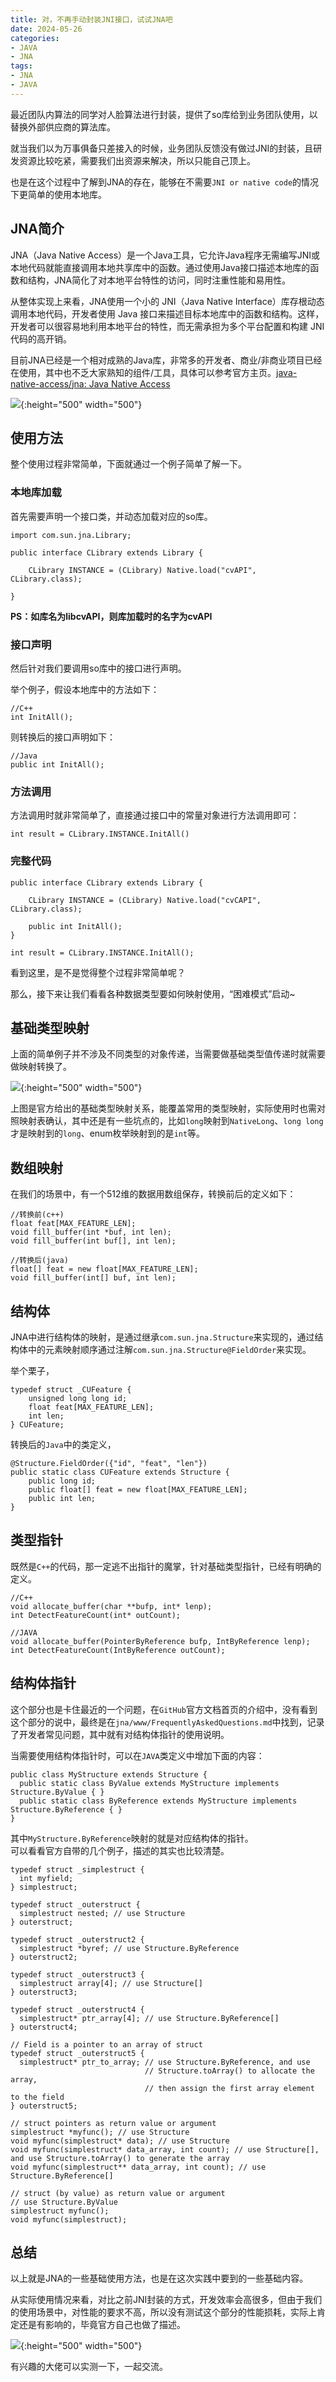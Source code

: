 ```yaml
---
title: 对，不再手动封装JNI接口，试试JNA吧
date: 2024-05-26
categories:
- JAVA
- JNA
tags:
- JNA
- JAVA
---
```


最近团队内算法的同学对人脸算法进行封装，提供了so库给到业务团队使用，以替换外部供应商的算法库。  

就当我们以为万事俱备只差接入的时候，业务团队反馈没有做过JNI的封装，且研发资源比较吃紧，需要我们出资源来解决，所以只能自己顶上。  

也是在这个过程中了解到JNA的存在，能够在不需要`JNI or native code`的情况下更简单的使用本地库。  

## JNA简介  

JNA（Java Native Access）是一个Java工具，它允许Java程序无需编写JNI或本地代码就能直接调用本地共享库中的函数。通过使用Java接口描述本地库的函数和结构，JNA简化了对本地平台特性的访问，同时注重性能和易用性。  

从整体实现上来看，JNA使用一个小的 JNI（Java Native Interface）库存根动态调用本地代码，开发者使用 Java 接口来描述目标本地库中的函数和结构。这样，开发者可以很容易地利用本地平台的特性，而无需承担为多个平台配置和构建 JNI 代码的高开销。  

目前JNA已经是一个相对成熟的Java库，非常多的开发者、商业/非商业项目已经在使用，其中也不乏大家熟知的组件/工具，具体可以参考官方主页。[java-native-access/jna: Java Native Access](https://github.com/java-native-access/jna)  

![](https://raw.githubusercontent.com/Taaang/blog/master/assets/images/post_imgs/jna/1.png){:height="500" width="500"}  

## 使用方法  

整个使用过程非常简单，下面就通过一个例子简单了解一下。  

### 本地库加载  

首先需要声明一个接口类，并动态加载对应的so库。  

```
import com.sun.jna.Library;

public interface CLibrary extends Library {

    CLibrary INSTANCE = (CLibrary) Native.load("cvAPI", CLibrary.class);

}
```

**PS：如库名为libcvAPI，则库加载时的名字为cvAPI**  

### 接口声明  

然后针对我们要调用so库中的接口进行声明。  

举个例子，假设本地库中的方法如下：  
```
//C++
int InitAll();
```
则转换后的接口声明如下：  
```
//Java
public int InitAll();
```

### 方法调用  

方法调用时就非常简单了，直接通过接口中的常量对象进行方法调用即可：  

```
int result = CLibrary.INSTANCE.InitAll()
```

### 完整代码  

```
public interface CLibrary extends Library {

    CLibrary INSTANCE = (CLibrary) Native.load("cvCAPI", CLibrary.class);

	public int InitAll();
}

int result = CLibrary.INSTANCE.InitAll();
```

看到这里，是不是觉得整个过程非常简单呢？  

那么，接下来让我们看看各种数据类型要如何映射使用，“困难模式”启动~  

## 基础类型映射   

上面的简单例子并不涉及不同类型的对象传递，当需要做基础类型值传递时就需要做映射转换了。   

![](https://raw.githubusercontent.com/Taaang/blog/master/assets/images/post_imgs/jna/2.png){:height="500" width="500"}


上图是官方给出的基础类型映射关系，能覆盖常用的类型映射，实际使用时也需对照映射表确认，其中还是有一些坑点的，比如`long`映射到`NativeLong`、`long long`才是映射到的`long`、enum枚举映射到的是`int`等。  

## 数组映射  

在我们的场景中，有一个512维的数据用数组保存，转换前后的定义如下：  

```
//转换前(c++)
float feat[MAX_FEATURE_LEN];
void fill_buffer(int *buf, int len);
void fill_buffer(int buf[], int len);

//转换后(java)
float[] feat = new float[MAX_FEATURE_LEN];
void fill_buffer(int[] buf, int len);
```

## 结构体  

JNA中进行结构体的映射，是通过继承`com.sun.jna.Structure`来实现的，通过结构体中的元素映射顺序通过注解`com.sun.jna.Structure@FieldOrder`来实现。  

举个栗子，  

```
typedef struct _CUFeature {
    unsigned long long id;                 
    float feat[MAX_FEATURE_LEN];          
    int len;                               
} CUFeature;

```

转换后的`Java`中的类定义，  

```
@Structure.FieldOrder({"id", "feat", "len"})
public static class CUFeature extends Structure {
    public long id;                 
    public float[] feat = new float[MAX_FEATURE_LEN];
    public int len;                               
}
```

## 类型指针  

既然是`C++`的代码，那一定逃不出指针的魔掌，针对基础类型指针，已经有明确的定义。  

```
//C++
void allocate_buffer(char **bufp, int* lenp);
int DetectFeatureCount(int* outCount);

//JAVA
void allocate_buffer(PointerByReference bufp, IntByReference lenp);
int DetectFeatureCount(IntByReference outCount);
```

## 结构体指针  

这个部分也是卡住最近的一个问题，在`GitHub`官方文档首页的介绍中，没有看到这个部分的说中，最终是在`jna/www/FrequentlyAskedQuestions.md`中找到，记录了开发者常见问题，其中就有对结构体指针的使用说明。  

当需要使用结构体指针时，可以在`JAVA`类定义中增加下面的内容：  

```
public class MyStructure extends Structure {
  public static class ByValue extends MyStructure implements Structure.ByValue { }
  public static class ByReference extends MyStructure implements Structure.ByReference { }
}
```

其中`MyStructure.ByReference`映射的就是对应结构体的指针。  
可以看看官方自带的几个例子，描述的其实也比较清楚。  

```
typedef struct _simplestruct {
  int myfield;
} simplestruct;

typedef struct _outerstruct {
  simplestruct nested; // use Structure
} outerstruct;

typedef struct _outerstruct2 {
  simplestruct *byref; // use Structure.ByReference
} outerstruct2;

typedef struct _outerstruct3 {
  simplestruct array[4]; // use Structure[]
} outerstruct3;

typedef struct _outerstruct4 {
  simplestruct* ptr_array[4]; // use Structure.ByReference[]
} outerstruct4;

// Field is a pointer to an array of struct
typedef struct _outerstruct5 {
  simplestruct* ptr_to_array; // use Structure.ByReference, and use
                              // Structure.toArray() to allocate the array,
                              // then assign the first array element to the field
} outerstruct5;

// struct pointers as return value or argument
simplestruct *myfunc(); // use Structure
void myfunc(simplestruct* data); // use Structure
void myfunc(simplestruct* data_array, int count); // use Structure[], and use Structure.toArray() to generate the array
void myfunc(simplestruct** data_array, int count); // use Structure.ByReference[]

// struct (by value) as return value or argument
// use Structure.ByValue
simplestruct myfunc();
void myfunc(simplestruct);
```

## 总结  

以上就是JNA的一些基础使用方法，也是在这次实践中要到的一些基础内容。  

从实际使用情况来看，对比之前JNI封装的方式，开发效率会高很多，但由于我们的使用场景中，对性能的要求不高，所以没有测试这个部分的性能损耗，实际上肯定还是有影响的，毕竟官方自己也做了描述。  

![](https://raw.githubusercontent.com/Taaang/blog/master/assets/images/post_imgs/jna/3.png){:height="500" width="500"}

有兴趣的大佬可以实测一下，一起交流。  
